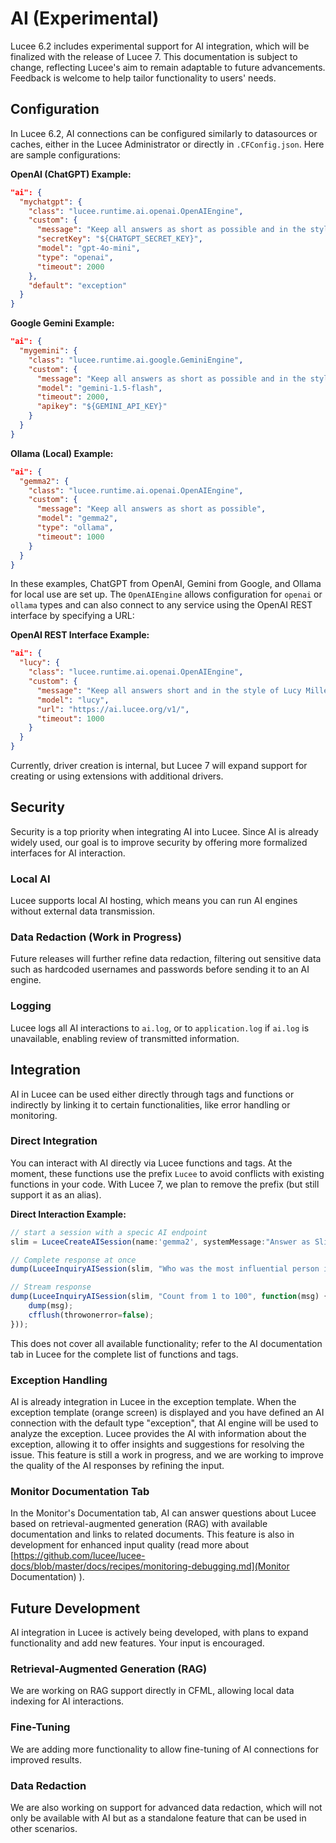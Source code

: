 <!--
{
  "title": "AI (experimental)",
  "id": "ai",
  "description": "",
  "keywords": [
    "AI",
    "LLM"
  ]
}
-->

# AI (Experimental)

Lucee 6.2 includes experimental support for AI integration, which will be finalized with the release of Lucee 7. This documentation is subject to change, reflecting Lucee's aim to remain adaptable to future advancements. Feedback is welcome to help tailor functionality to users' needs.

## Configuration

In Lucee 6.2, AI connections can be configured similarly to datasources or caches, either in the Lucee Administrator or directly in `.CFConfig.json`. Here are sample configurations:

**OpenAI (ChatGPT) Example:**

```json
"ai": {
  "mychatgpt": {
    "class": "lucee.runtime.ai.openai.OpenAIEngine",
    "custom": {
      "message": "Keep all answers as short as possible and in the style of Bob Marley",
      "secretKey": "${CHATGPT_SECRET_KEY}",
      "model": "gpt-4o-mini",
      "type": "openai",
      "timeout": 2000
    },
    "default": "exception"
  }
}
```

**Google Gemini Example:**

```json
"ai": {
  "mygemini": {
    "class": "lucee.runtime.ai.google.GeminiEngine",
    "custom": {
      "message": "Keep all answers as short as possible and in the style of Slim Shady",
      "model": "gemini-1.5-flash",
      "timeout": 2000,
      "apikey": "${GEMINI_API_KEY}"
    }
  }
}
```

**Ollama (Local) Example:**

```json
"ai": {
  "gemma2": {
    "class": "lucee.runtime.ai.openai.OpenAIEngine",
    "custom": {
      "message": "Keep all answers as short as possible",
      "model": "gemma2",
      "type": "ollama",
      "timeout": 1000
    }
  }
}
```

In these examples, ChatGPT from OpenAI, Gemini from Google, and Ollama for local use are set up. The `OpenAIEngine` allows configuration for `openai` or `ollama` types and can also connect to any service using the OpenAI REST interface by specifying a URL:

**OpenAI REST Interface Example:**

```json
"ai": {
  "lucy": {
    "class": "lucee.runtime.ai.openai.OpenAIEngine",
    "custom": {
      "message": "Keep all answers short and in the style of Lucy Miller",
      "model": "lucy",
      "url": "https://ai.lucee.org/v1/",
      "timeout": 1000
    }
  }
}
```

Currently, driver creation is internal, but Lucee 7 will expand support for creating or using extensions with additional drivers.

## Security

Security is a top priority when integrating AI into Lucee. Since AI is already widely used, our goal is to improve security by offering more formalized interfaces for AI interaction.

### Local AI

Lucee supports local AI hosting, which means you can run AI engines without external data transmission.

### Data Redaction (Work in Progress)

Future releases will further refine data redaction, filtering out sensitive data such as hardcoded usernames and passwords before sending it to an AI engine.

### Logging

Lucee logs all AI interactions to `ai.log`, or to `application.log` if `ai.log` is unavailable, enabling review of transmitted information.

## Integration

AI in Lucee can be used either directly through tags and functions or indirectly by linking it to certain functionalities, like error handling or monitoring.

### Direct Integration

You can interact with AI directly via Lucee functions and tags. 
At the moment, these functions use the prefix `Lucee` to avoid conflicts with existing functions in your code. With Lucee 7, we plan to remove the prefix (but still support it as an alias).

**Direct Interaction Example:**

```javascript
// start a session with a specic AI endpoint
slim = LuceeCreateAISession(name:'gemma2', systemMessage:"Answer as Slim Shady.");

// Complete response at once
dump(LuceeInquiryAISession(slim, "Who was the most influential person in your life?"));

// Stream response
dump(LuceeInquiryAISession(slim, "Count from 1 to 100", function(msg) {
    dump(msg);
    cfflush(throwonerror=false);
}));
```

This does not cover all available functionality; refer to the AI documentation tab in Lucee for the complete list of functions and tags.

### Exception Handling

AI is already integration in Lucee in the exception template. 
When the exception template (orange screen) is displayed and you have defined an AI connection with the default type "exception", that AI engine will be used to analyze the exception. 
Lucee provides the AI with information about the exception, allowing it to offer insights and suggestions for resolving the issue. 
This feature is still a work in progress, and we are working to improve the quality of the AI responses by refining the input.

### Monitor Documentation Tab

In the Monitor's Documentation tab, AI can answer questions about Lucee based on retrieval-augmented generation (RAG) with available documentation and links to related documents. 
This feature is also in development for enhanced input quality (read more about [https://github.com/lucee/lucee-docs/blob/master/docs/recipes/monitoring-debugging.md](Monitor Documentation) ).

## Future Development

AI integration in Lucee is actively being developed, with plans to expand functionality and add new features. Your input is encouraged.

### Retrieval-Augmented Generation (RAG)

We are working on RAG support directly in CFML, allowing local data indexing for AI interactions.

### Fine-Tuning

We are adding more functionality to allow fine-tuning of AI connections for improved results.

### Data Redaction

We are also working on support for advanced data redaction, which will not only be available with AI but as a standalone feature that can be used in other scenarios.
